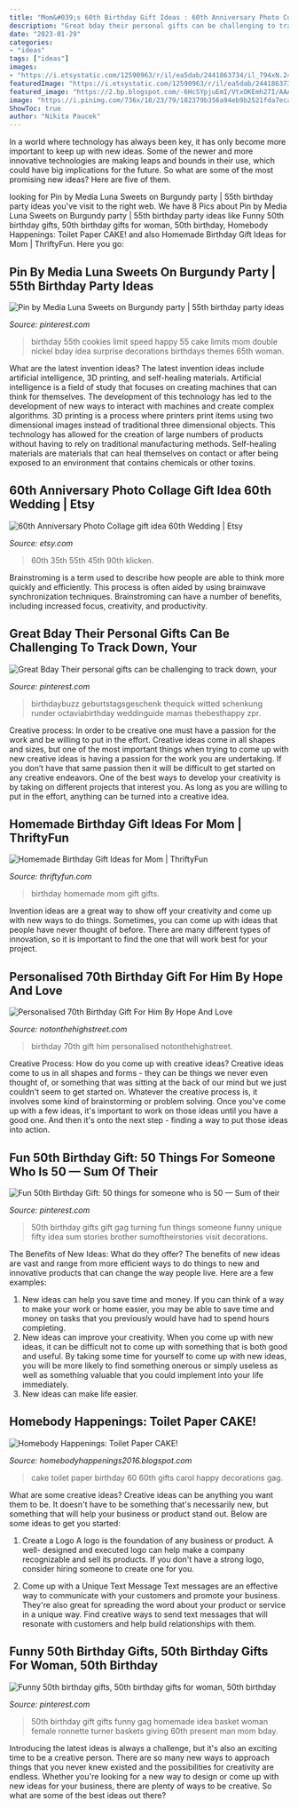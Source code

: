 ```yaml
---
title: "Mom&#039;s 60th Birthday Gift Ideas : 60th Anniversary Photo Collage Gift Idea 60th Wedding"
description: "Great bday their personal gifts can be challenging to track down, your"
date: "2023-01-29"
categories:
- "ideas"
tags: ["ideas"]
images:
- "https://i.etsystatic.com/12590963/r/il/ea5dab/2441863734/il_794xN.2441863734_10jo.jpg"
featuredImage: "https://i.etsystatic.com/12590963/r/il/ea5dab/2441863734/il_794xN.2441863734_10jo.jpg"
featured_image: "https://2.bp.blogspot.com/-6HcSYpjuEmI/VtxOKEmh27I/AAAAAAAAJQ8/NkYWeeICsqo/s1600/IMG_0216.JPG"
image: "https://i.pinimg.com/736x/18/23/79/182379b356a94eb9b2521fda7ecaa22c---birthday-birthday-gifts.jpg"
ShowToc: true
author: "Nikita Paucek"
---
```



In a world where technology has always been key, it has only become more important to keep up with new ideas. Some of the newer and more innovative technologies are making leaps and bounds in their use, which could have big implications for the future. So what are some of the most promising new ideas? Here are five of them.

	

		
looking for Pin by Media Luna Sweets on Burgundy party | 55th birthday party ideas you've visit to the right web. We have 8 Pics about Pin by Media Luna Sweets on Burgundy party | 55th birthday party ideas like Funny 50th birthday gifts, 50th birthday gifts for woman, 50th birthday, Homebody Happenings: Toilet Paper CAKE! and also Homemade Birthday Gift Ideas for Mom | ThriftyFun. Here you go:
		
    
## Pin By Media Luna Sweets On Burgundy Party | 55th Birthday Party Ideas

<img loading=lazy src="https://i.pinimg.com/736x/b2/18/2e/b2182e54fda0aeb3d5b59580583e7c14--bday-cards-birthday-cookies.jpg" onerror="this.onerror=null;this.src='https://tse2.mm.bing.net/th?id=OIP.OTZWuj_C9Woj6YrPZ5GfMQHaFl&amp;pid=15.1';" alt="Pin by Media Luna Sweets on Burgundy party | 55th birthday party ideas">

_Source: pinterest.com_

>birthday 55th cookies limit speed happy 55 cake limits mom double nickel bday idea surprise decorations birthdays themes 65th woman. 

	

What are the latest invention ideas?
The latest invention ideas include artificial intelligence, 3D printing, and self-healing materials. Artificial intelligence is a field of study that focuses on creating machines that can think for themselves. The development of this technology has led to the development of new ways to interact with machines and create complex algorithms. 3D printing is a process where printers print items using two dimensional images instead of traditional three dimensional objects. This technology has allowed for the creation of large numbers of products without having to rely on traditional manufacturing methods. Self-healing materials are materials that can heal themselves on contact or after being exposed to an environment that contains chemicals or other toxins.

    
## 60th Anniversary Photo Collage Gift Idea 60th Wedding | Etsy

<img loading=lazy src="https://i.etsystatic.com/12590963/r/il/ea5dab/2441863734/il_794xN.2441863734_10jo.jpg" onerror="this.onerror=null;this.src='https://tse4.mm.bing.net/th?id=OIP.chTbiYLX6TrGjAbCSxlOHAHaJ5&amp;pid=15.1';" alt="60th Anniversary Photo Collage gift idea 60th Wedding | Etsy">

_Source: etsy.com_

>60th 35th 55th 45th 90th klicken. 

	

Brainstroming is a term used to describe how people are able to think more quickly and efficiently. This process is often aided by using brainwave synchronization techniques. Brainstroming can have a number of benefits, including increased focus, creativity, and productivity.

    
## Great Bday Their Personal Gifts Can Be Challenging To Track Down, Your

<img loading=lazy src="https://i.pinimg.com/736x/32/5c/05/325c0508748dc394a46fe7af0b2e3d25.jpg" onerror="this.onerror=null;this.src='https://tse3.mm.bing.net/th?id=OIP.whGk-eaL0nmD7EGG9T_jZQAAAA&amp;pid=15.1';" alt="Great Bday Their personal gifts can be challenging to track down, your">

_Source: pinterest.com_

>birthdaybuzz geburtstagsgeschenk thequick witted schenkung runder octaviabirthday weddinguide mamas thebesthappy zpr. 

	

Creative process: In order to be creative one must have a passion for the work and be willing to put in the effort.
Creative ideas come in all shapes and sizes, but one of the most important things when trying to come up with new creative ideas is having a passion for the work you are undertaking. If you don’t have that same passion then it will be difficult to get started on any creative endeavors. One of the best ways to develop your creativity is by taking on different projects that interest you. As long as you are willing to put in the effort, anything can be turned into a creative idea.

    
## Homemade Birthday Gift Ideas For Mom | ThriftyFun

<img loading=lazy src="https://img.thrfun.com/img/077/859/homemade_birthday_gift_l1.jpg" onerror="this.onerror=null;this.src='https://tse1.mm.bing.net/th?id=OIP.xJNsyXNyxW2xME-0DVO4ewHaLI&amp;pid=15.1';" alt="Homemade Birthday Gift Ideas for Mom | ThriftyFun">

_Source: thriftyfun.com_

>birthday homemade mom gift gifts. 

	

Invention ideas are a great way to show off your creativity and come up with new ways to do things. Sometimes, you can come up with ideas that people have never thought of before. There are many different types of innovation, so it is important to find the one that will work best for your project.

    
## Personalised 70th Birthday Gift For Him By Hope And Love

<img loading=lazy src="https://cdn.notonthehighstreet.com/fs/05/98/34c2-6bb9-4ebf-91e5-ee003e099481/original_personalised-70th-birthday-gift-for-him.jpg" onerror="this.onerror=null;this.src='https://tse3.mm.bing.net/th?id=OIP.W5zyMmU4g0RWUS74NW3xuAHaHa&amp;pid=15.1';" alt="Personalised 70th Birthday Gift For Him By Hope And Love">

_Source: notonthehighstreet.com_

>birthday 70th gift him personalised notonthehighstreet. 

	

Creative Process: How do you come up with creative ideas?
Creative ideas come to us in all shapes and forms - they can be things we never even thought of, or something that was sitting at the back of our mind but we just couldn't seem to get started on.
Whatever the creative process is, it involves some kind of brainstorming or problem solving. Once you've come up with a few ideas, it's important to work on those ideas until you have a good one. And then it's onto the next step - finding a way to put those ideas into action.

    
## Fun 50th Birthday Gift: 50 Things For Someone Who Is 50 — Sum Of Their

<img loading=lazy src="https://i.pinimg.com/736x/c1/b9/f2/c1b9f20bee15f6c6709123b8fc13067a.jpg" onerror="this.onerror=null;this.src='https://tse2.mm.bing.net/th?id=OIP.hYcnx8vI-rS-QooPo7ngPwHaLH&amp;pid=15.1';" alt="Fun 50th Birthday Gift: 50 things for someone who is 50 — Sum of their">

_Source: pinterest.com_

>50th birthday gifts gift gag turning fun things someone funny unique fifty idea sum stories brother sumoftheirstories visit decorations. 

	

The Benefits of New Ideas: What do they offer?
The benefits of new ideas are vast and range from more efficient ways to do things to new and innovative products that can change the way people live. Here are a few examples: 
1. New ideas can help you save time and money. If you can think of a way to make your work or home easier, you may be able to save time and money on tasks that you previously would have had to spend hours completing. 
2. New ideas can improve your creativity. When you come up with new ideas, it can be difficult not to come up with something that is both good and useful. By taking some time for yourself to come up with new ideas, you will be more likely to find something onerous or simply useless as well as something valuable that you could implement into your life immediately. 
3. New ideas can make life easier.

    
## Homebody Happenings: Toilet Paper CAKE!

<img loading=lazy src="https://2.bp.blogspot.com/-6HcSYpjuEmI/VtxOKEmh27I/AAAAAAAAJQ8/NkYWeeICsqo/s1600/IMG_0216.JPG" onerror="this.onerror=null;this.src='https://tse4.mm.bing.net/th?id=OIP.DOVNr0DTWzAjeNpbacuDrgHaJ4&amp;pid=15.1';" alt="Homebody Happenings: Toilet Paper CAKE!">

_Source: homebodyhappenings2016.blogspot.com_

>cake toilet paper birthday 60 60th gifts carol happy decorations gag. 

	

What are some creative ideas?
Creative ideas can be anything you want them to be. It doesn't have to be something that's necessarily new, but something that will help your business or product stand out. Below are some ideas to get you started:
1. Create a Logo
A logo is the foundation of any business or product. A well- designed and executed logo can help make a company recognizable and sell its products. If you don't have a strong logo, consider hiring someone to create one for you.

2. Come up with a Unique Text Message
Text messages are an effective way to communicate with your customers and promote your business. They're also great for spreading the word about your product or service in a unique way. Find creative ways to send text messages that will resonate with customers and help build relationships with them.


    
## Funny 50th Birthday Gifts, 50th Birthday Gifts For Woman, 50th Birthday

<img loading=lazy src="https://i.pinimg.com/736x/18/23/79/182379b356a94eb9b2521fda7ecaa22c---birthday-birthday-gifts.jpg" onerror="this.onerror=null;this.src='https://tse2.mm.bing.net/th?id=OIP.TMIPCgi6gv7m0Mx6-xcnVAHaJ3&amp;pid=15.1';" alt="Funny 50th birthday gifts, 50th birthday gifts for woman, 50th birthday">

_Source: pinterest.com_

>50th birthday gift gifts funny gag homemade idea basket woman female ronnette turner baskets giving 60th present man mom bday. 

	

Introducing the latest ideas is always a challenge, but it's also an exciting time to be a creative person. There are so many new ways to approach things that you never knew existed and the possibilities for creativity are endless. Whether you're looking for a new way to design or come up with new ideas for your business, there are plenty of ways to be creative. So what are some of the best ideas out there?

